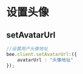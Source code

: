 # 设置头像

## setAvatarUrl

```typescript
//设置用户头像地址
bee.client.setAvatarUrl:({
    avatarUrl : "头像地址"
});
```

